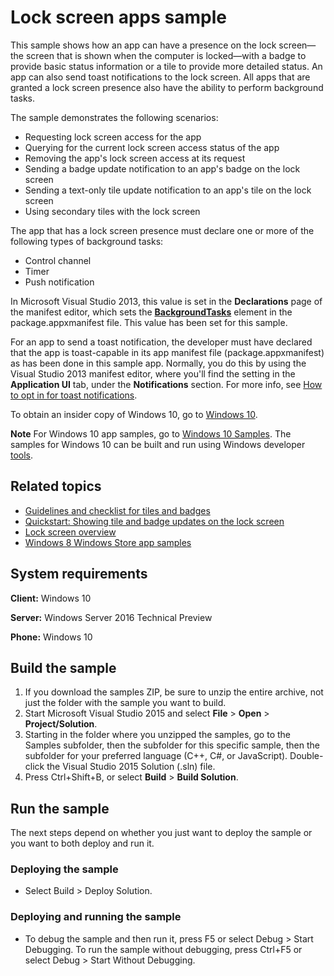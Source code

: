 <!---
  category: ControlsLayoutAndText 
  samplefwlink: http://go.microsoft.com/fwlink/p/?LinkId=620564
--->

# Lock screen apps sample

This sample shows how an app can have a presence on the lock screen—the screen that is shown when the computer is locked—with a badge to provide basic status information or a tile to provide more detailed status. An app can also send toast notifications to the lock screen. All apps that are granted a lock screen presence also have the ability to perform background tasks. 

The sample demonstrates the following scenarios:

- Requesting lock screen access for the app 
- Querying for the current lock screen access status of the app 
- Removing the app's lock screen access at its request 
- Sending a badge update notification to an app's badge on the lock screen 
- Sending a text-only tile update notification to an app's tile on the lock screen 
- Using secondary tiles with the lock screen 

The app that has a lock screen presence must declare one or more of the following types of background tasks:

- Control channel
- Timer
- Push notification

In Microsoft Visual Studio 2013, this value is set in the **Declarations** page of the manifest editor, which sets the [**BackgroundTasks**](http://msdn.microsoft.com/library/windows/apps/br211421) element in the package.appxmanifest file. This value has been set for this sample.

For an app to send a toast notification, the developer must have declared that the app is toast-capable in its app manifest file (package.appxmanifest) as has been done in this sample app. Normally, you do this by using the Visual Studio 2013 manifest editor, where you'll find the setting in the **Application UI** tab, under the **Notifications** section. For more info, see [How to opt in for toast notifications](http://msdn.microsoft.com/library/windows/apps/hh781238).


To obtain an insider copy of Windows 10, go to [Windows 10](http://insider.windows.com). 

**Note**  For Windows 10 app samples, go to  [Windows 10 Samples](https://github.com/Microsoft/Windows-universal-samples). The samples for Windows 10 can be built and run using Windows developer [tools](https://developer.windows.com).

## Related topics

- [Guidelines and checklist for tiles and badges](http://msdn.microsoft.com/library/windows/apps/hh465403)
- [Quickstart: Showing tile and badge updates on the lock screen](http://msdn.microsoft.com/library/windows/apps/hh700416) 
- [Lock screen overview](http://msdn.microsoft.com/library/windows/apps/hh779720)
- [Windows 8 Windows Store app samples](http://go.microsoft.com/fwlink/p/?LinkID=227694)

## System requirements

**Client:** Windows 10

**Server:** Windows Server 2016 Technical Preview

**Phone:** Windows 10

## Build the sample

1. If you download the samples ZIP, be sure to unzip the entire archive, not just the folder with the sample you want to build. 
2. Start Microsoft Visual Studio 2015 and select **File** \> **Open** \> **Project/Solution**.
3. Starting in the folder where you unzipped the samples, go to the Samples subfolder, then the subfolder for this specific sample, then the subfolder for your preferred language (C++, C#, or JavaScript). Double-click the Visual Studio 2015 Solution (.sln) file.
4. Press Ctrl+Shift+B, or select **Build** \> **Build Solution**.

## Run the sample

The next steps depend on whether you just want to deploy the sample or you want to both deploy and run it.

### Deploying the sample

- Select Build > Deploy Solution. 

### Deploying and running the sample

- To debug the sample and then run it, press F5 or select Debug >  Start Debugging. To run the sample without debugging, press Ctrl+F5 or select Debug > Start Without Debugging. 
